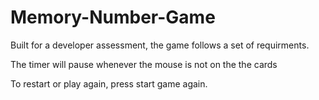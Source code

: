 # Memory-Number-Game

Built for a developer assessment, the game follows a set of requirments.

The timer will pause whenever the mouse is not on the the cards

To restart or play again, press start game again. 